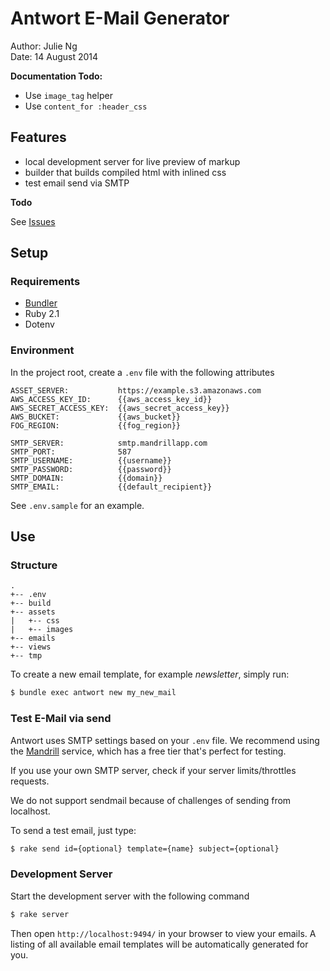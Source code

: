 # Antwort E-Mail Generator

Author: Julie Ng  
Date: 14 August 2014

**Documentation Todo:**

- Use `image_tag` helper
- Use `content_for :header_css`

## Features

- local development server for live preview of markup
- builder that builds compiled html with inlined css
- test email send via SMTP

**Todo**

See [Issues](https://github.com/jng5/antwort-generator/issues)

## Setup

### Requirements

- [Bundler](http://bundler.io/)
- Ruby 2.1
- Dotenv

### Environment 

In the project root, create a `.env` file with the following attributes


    ASSET_SERVER:           https://example.s3.amazonaws.com
    AWS_ACCESS_KEY_ID:      {{aws_access_key_id}}
    AWS_SECRET_ACCESS_KEY:  {{aws_secret_access_key}}  
    AWS_BUCKET:             {{aws_bucket}}
    FOG_REGION:             {{fog_region}}
                            
    SMTP_SERVER:            smtp.mandrillapp.com
    SMTP_PORT:              587
    SMTP_USERNAME:          {{username}}
    SMTP_PASSWORD:          {{password}}
    SMTP_DOMAIN:            {{domain}}
    SMTP_EMAIL:             {{default_recipient}}

See `.env.sample` for an example.

## Use

### Structure

    .
    +-- .env
    +-- build
    +-- assets
    |   +-- css
    |   +-- images
    +-- emails
    +-- views
    +-- tmp


To create a new email template, for example *newsletter*, simply run:

```bash
$ bundle exec antwort new my_new_mail
```

### Test E-Mail via send

Antwort uses SMTP settings based on your `.env` file.
We recommend using the [Mandrill](https://mandrillapp.com) service, which has a free tier that's perfect for testing.

If you use your own SMTP server, check if your server limits/throttles requests.

We do not support sendmail because of challenges of sending from localhost.

To send a test email, just type:

```bash
$ rake send id={optional} template={name} subject={optional}
```

### Development Server

Start the development server with the following command

```bash
$ rake server
```

Then open `http://localhost:9494/` in your browser to view your emails.
A listing of all available email templates will be automatically generated for you.


